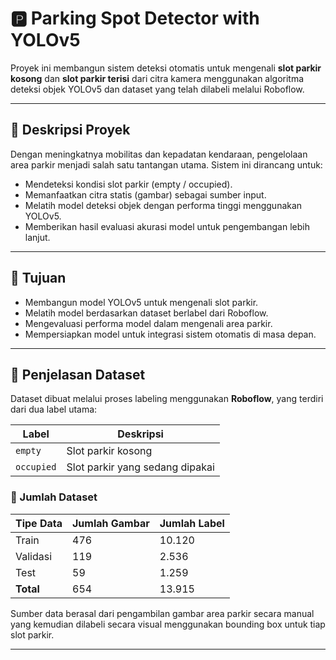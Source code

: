 # 🅿️ Parking Spot Detector with YOLOv5

Proyek ini membangun sistem deteksi otomatis untuk mengenali **slot parkir kosong** dan **slot parkir terisi** dari citra kamera menggunakan algoritma deteksi objek YOLOv5 dan dataset yang telah dilabeli melalui Roboflow.

---

## 📌 Deskripsi Proyek

Dengan meningkatnya mobilitas dan kepadatan kendaraan, pengelolaan area parkir menjadi salah satu tantangan utama. Sistem ini dirancang untuk:

- Mendeteksi kondisi slot parkir (empty / occupied).
- Memanfaatkan citra statis (gambar) sebagai sumber input.
- Melatih model deteksi objek dengan performa tinggi menggunakan YOLOv5.
- Memberikan hasil evaluasi akurasi model untuk pengembangan lebih lanjut.

---

## 🎯 Tujuan

- Membangun model YOLOv5 untuk mengenali slot parkir.
- Melatih model berdasarkan dataset berlabel dari Roboflow.
- Mengevaluasi performa model dalam mengenali area parkir.
- Mempersiapkan model untuk integrasi sistem otomatis di masa depan.

---

## 📂 Penjelasan Dataset

Dataset dibuat melalui proses labeling menggunakan **Roboflow**, yang terdiri dari dua label utama:

| Label        | Deskripsi                    |
|--------------|------------------------------|
| `empty`      | Slot parkir kosong           |
| `occupied`   | Slot parkir yang sedang dipakai |

### 🔢 Jumlah Dataset

| Tipe Data | Jumlah Gambar | Jumlah Label |
|-----------|----------------|---------------|
| Train     | 476            | 10.120        |
| Validasi  | 119            | 2.536         |
| Test      | 59             | 1.259         |
| **Total** | 654            | 13.915        |

Sumber data berasal dari pengambilan gambar area parkir secara manual yang kemudian dilabeli secara visual menggunakan bounding box untuk tiap slot parkir.

---


